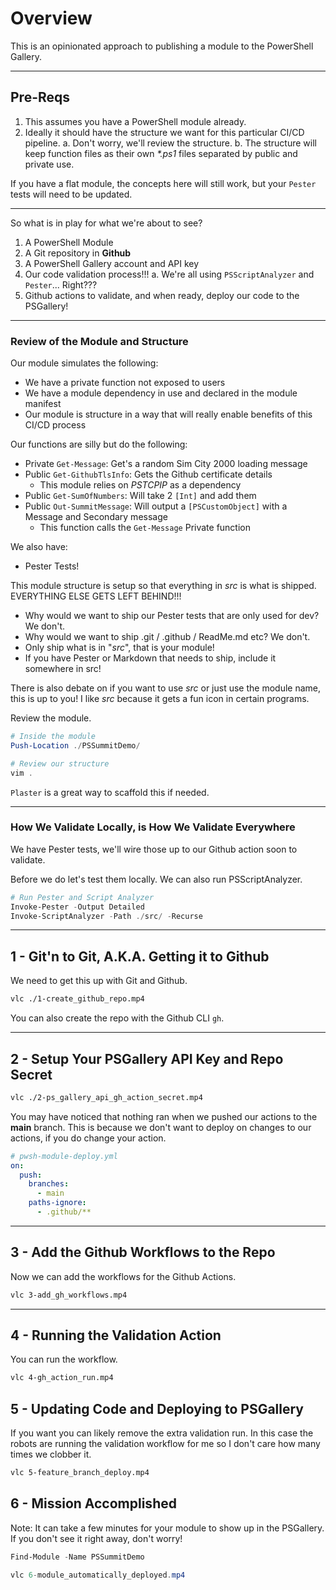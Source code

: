 # Overview

This is an opinionated approach to publishing a module to the PowerShell Gallery.

---

## Pre-Reqs

1. This assumes you have a PowerShell module already.
2. Ideally it should have the structure we want for this particular CI/CD pipeline.
  a. Don't worry, we'll review the structure. 
  b. The structure will keep function files as their own _*.ps1_ files separated by public and private use.

If you have a flat module, the concepts here will still work, but your `Pester` tests will need to be updated.

---

So what is in play for what we're about to see?

1. A PowerShell Module
2. A Git repository in **Github**
3. A PowerShell Gallery account and API key
4. Our code validation process!!!
  a. We're all using `PSScriptAnalyzer` and `Pester`... Right???
5. Github actions to validate, and when ready, deploy our code to the PSGallery!

---

### Review of the Module and Structure

Our module simulates the following:

- We have a private function not exposed to users
- We have a module dependency in use and declared in the module manifest
- Our module is structure in a way that will really enable benefits of this CI/CD process

Our functions are silly but do the following:

- Private `Get-Message`: Get's a random Sim City 2000 loading message
- Public `Get-GithubTlsInfo`: Gets the Github certificate details
  * This module relies on _PSTCPIP_ as a dependency
- Public `Get-SumOfNumbers`: Will take 2 `[Int]` and add them
- Public `Out-SummitMessage`: Will output a `[PSCustomObject]` with a Message and Secondary message
  * This function calls the `Get-Message` Private function

We also have:

- Pester Tests!

This module structure is setup so that everything in _src_ is what is shipped.
EVERYTHING ELSE GETS LEFT BEHIND!!!

- Why would we want to ship our Pester tests that are only used for dev? We don't.
- Why would we want to ship .git / .github / ReadMe.md etc?  We don't.
- Only ship what is in "_src_", that is your module!
- If you have Pester or Markdown that needs to ship, include it somewhere in src!

There is also debate on if you want to use _src_ or just use the module name, this is up to you!
I like _src_ because it gets a fun icon in certain programs.

Review the module.

```powershell
# Inside the module
Push-Location ./PSSummitDemo/

# Review our structure
vim .
```

`Plaster` is a great way to scaffold this if needed.

---

### How We Validate Locally, is How We Validate Everywhere

We have Pester tests, we'll wire those up to our Github action soon to validate.

Before we do let's test them locally.  We can also run PSScriptAnalyzer. 

```powershell
# Run Pester and Script Analyzer
Invoke-Pester -Output Detailed
Invoke-ScriptAnalyzer -Path ./src/ -Recurse
```

--- 

## 1 - Git'n to Git, A.K.A. Getting it to Github

We need to get this up with Git and Github.

```bash
vlc ./1-create_github_repo.mp4
```

You can also create the repo with the Github CLI `gh`.  

---

## 2 - Setup Your PSGallery API Key and Repo Secret

```bash
vlc ./2-ps_gallery_api_gh_action_secret.mp4
```

You may have noticed that nothing ran when we pushed our actions to the **main** branch.
This is because we don't want to deploy on changes to our actions, if you do change your action.

```yml
# pwsh-module-deploy.yml
on:
  push:
    branches:
      - main
    paths-ignore:
      - .github/**
```

---

## 3 - Add the Github Workflows to the Repo

Now we can add the workflows for the Github Actions.

```bash
vlc 3-add_gh_workflows.mp4
```

---

## 4 - Running the Validation Action

You can run the workflow.

```bash
vlc 4-gh_action_run.mp4
```


## 5 - Updating Code and Deploying to PSGallery

If you want you can likely remove the extra validation run.
In this case the robots are running the validation workflow for me so I don't care how many times we clobber it.

```bash
vlc 5-feature_branch_deploy.mp4
```

## 6 - Mission Accomplished

Note: It can take a few minutes for your module to show up in the PSGallery.  If you don't see it right away, don't worry!

```powershell
Find-Module -Name PSSummitDemo

vlc 6-module_automatically_deployed.mp4
```

